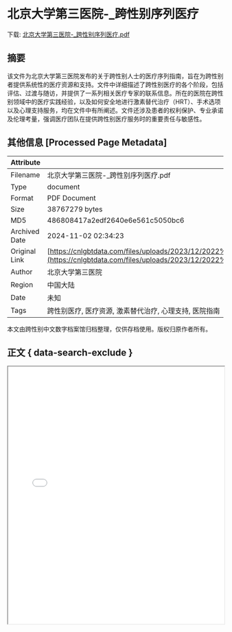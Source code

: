 # 北京大学第三医院-_跨性别序列医疗

<!-- tcd_download_link -->
下载: [北京大学第三医院-_跨性别序列医疗.pdf](北京大学第三医院-_跨性别序列医疗.pdf)
<!-- tcd_download_link_end -->

## 摘要

<!-- tcd_abstract -->
该文件为北京大学第三医院发布的关于跨性别人士的医疗序列指南，旨在为跨性别者提供系统性的医疗资源和支持。文件中详细描述了跨性别医疗的各个阶段，包括评估、过渡与随访，并提供了一系列相关医疗专家的联系信息。所在的医院在跨性别领域中的医疗实践经验，以及如何安全地进行激素替代治疗（HRT）、手术选项以及心理支持服务，均在文件中有所阐述。文件还涉及患者的权利保护、专业承诺及伦理考量，强调医疗团队在提供跨性别医疗服务时的重要责任与敏感性。

<!-- tcd_abstract_end -->

## 其他信息 [Processed Page Metadata]

| Attribute       | Value                                  |
|-----------------|----------------------------------------|
| Filename        | 北京大学第三医院-_跨性别序列医疗.pdf                             |
| Type            | document                                 |
| Format          | PDF Document                               |
| Size            | 38767279 bytes                           |
| MD5             | 486808417a2edf2640e6e561c5050bc6                                  |
| Archived Date   | 2024-11-02 02:34:23                             |
| Original Link   | [https://cnlgbtdata.com/files/uploads/2023/12/2022%E7%89%88%E8%B7%A8%E6%80%A7%E5%88%AB%E5%8C%BB%E7%96%97%E7%85%A7%E6%8A%A4%E6%89%8B%E5%86%8C_4JGB5o5.pdf](https://cnlgbtdata.com/files/uploads/2023/12/2022%E7%89%88%E8%B7%A8%E6%80%A7%E5%88%AB%E5%8C%BB%E7%96%97%E7%85%A7%E6%8A%A4%E6%89%8B%E5%86%8C_4JGB5o5.pdf)                         |
| Author          | 北京大学第三医院                               |
| Region          | 中国大陆                               |
| Date            | 未知                                 |
| Tags            | 跨性别医疗, 医疗资源, 激素替代治疗, 心理支持, 医院指南                                 |

本文由跨性别中文数字档案馆归档整理，仅供存档使用。版权归原作者所有。


## 正文 { data-search-exclude }

<!-- tcd_main_text -->
<iframe src="../北京大学第三医院-_跨性别序列医疗.pdf" width="100%" height="600px">
    <p>无法显示PDF，请下载查看。</p>
</iframe>
<!-- tcd_main_text_end -->

